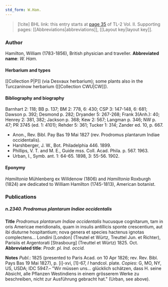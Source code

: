 ```yaml
---
std_form: W.Ham.
---
```


> [!cite] BHL link: this entry starts at [page 35](https://www.biodiversitylibrary.org/page/33068277) of TL-2 Vol. II.
> Supporting pages: [[Abbreviations|abbreviations]], [[Layout key|layout key]].

### Author

Hamilton, William (1783-1856), British physician and traveller. 
**Abbreviated name**: *W. Ham.*

#### Herbarium and types

[[Collection P|P]] (via Desvaux herbarium); some plants also in the Turczaninow herbarium ([[Collection CWU|CW]]).

#### Bibliography and biography

Barnhart 2: 118; BB p. 137; BM 2: 778, 6: 430; CSP 3: 147-148, 6: 681; Dawson p. 392; Desmond p. 282; Dryander 5: 267-268; Frank 3(Anh.): 40; Henrey 2: 381, 382; Jackson p. 368; Kew 2: 567; Langman p. 346; NW p. 47; PR 3745 (ed. 1: 4101); Rehder 5: 361; Tucker 1: 314; Zander ed. 10, p. 667.
- Anon., Rev. Bibl. Pay Bas 19 Mai 1827 (rev. Prodromus plantarum Indiae occidentalis).
- Harshberger, J. W., Bot. Philadelphia 446. 1899.
- Phillips, V. T. and M. E., Guide mss. Coll. Acad. Phila. p. 567. 1963.
- Urban, I., Symb. ant. 1: 64-65. 1898, 3: 55-56. 1902.

#### Eponymy

*Hamiltonia* Mühlenberg ex Willdenow (1806) and *Hamiltonia* Roxburgh (1824) are dedicated to William Hamilton (1745-1813), American botanist.

### Publications

##### n.2340. Prodromus plantarum Indiae occidentalis

**Title**
*Prodromus plantarum Indiae occidentalis* hucusque cognitarum, tam in oris Americae meridionalis, quam in insulis antillicis sponte crescentium, aut ibi diuturne hospitantium; nova genera et species hactenus ignotas complectens... Londini \[London\] (Treutel et Würtz, Treuttel Jun. et Richter), Parisiis et Argentorati \[Strasbourg\] (Treuttel et Würtz) 1825. Oct.
**Abbreviated title**: *Prodr. pl. Ind. occid.*

**Notes**
*Publ*.: 1825 (presented to Paris Acad. on 10 Apr 1826; rev. Rev. Bibl. Pays Bas 19 Mai 1827), p. \[i\]-xvi, \[1\]-67, *I* handcol. plate. *Copies*: G, MO, NY, US, USDA; IDC 5947.– "Wir müssen uns... glücklich schätzen, dass H. seine Absicht, alle Pflanzen Westindiens in einem grösserem Werke zu beschreiben, nicht zur Ausführung gebracht hat." (Urban, see above).

